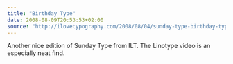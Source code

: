 ```yaml
---
title: "Birthday Type"
date: 2008-08-09T20:53:53+02:00
source: "http://ilovetypography.com/2008/08/04/sunday-type-birthday-type/"
---
```


Another nice edition of Sunday Type from ILT. The Linotype video is an especially neat find.

